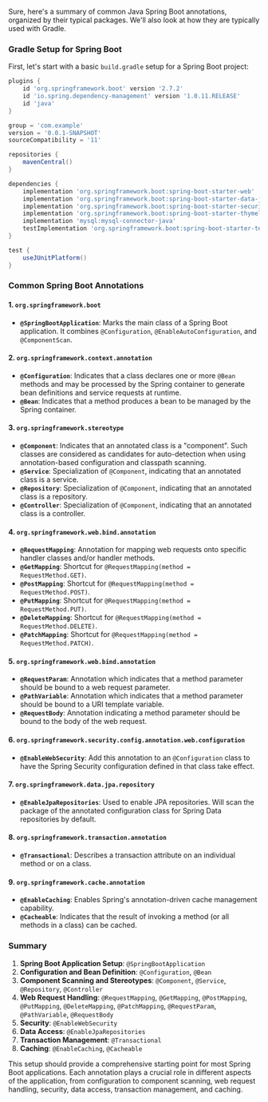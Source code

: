 Sure, here's a summary of common Java Spring Boot annotations, organized by their typical packages. We'll also look at how they are typically used with Gradle.

### Gradle Setup for Spring Boot

First, let's start with a basic `build.gradle` setup for a Spring Boot project:

```groovy
plugins {
    id 'org.springframework.boot' version '2.7.2'
    id 'io.spring.dependency-management' version '1.0.11.RELEASE'
    id 'java'
}

group = 'com.example'
version = '0.0.1-SNAPSHOT'
sourceCompatibility = '11'

repositories {
    mavenCentral()
}

dependencies {
    implementation 'org.springframework.boot:spring-boot-starter-web'
    implementation 'org.springframework.boot:spring-boot-starter-data-jpa'
    implementation 'org.springframework.boot:spring-boot-starter-security'
    implementation 'org.springframework.boot:spring-boot-starter-thymeleaf'
    implementation 'mysql:mysql-connector-java'
    testImplementation 'org.springframework.boot:spring-boot-starter-test'
}

test {
    useJUnitPlatform()
}
```

### Common Spring Boot Annotations

#### 1. `org.springframework.boot`

- **`@SpringBootApplication`**: Marks the main class of a Spring Boot application. It combines `@Configuration`, `@EnableAutoConfiguration`, and `@ComponentScan`.

#### 2. `org.springframework.context.annotation`

- **`@Configuration`**: Indicates that a class declares one or more `@Bean` methods and may be processed by the Spring container to generate bean definitions and service requests at runtime.
- **`@Bean`**: Indicates that a method produces a bean to be managed by the Spring container.

#### 3. `org.springframework.stereotype`

- **`@Component`**: Indicates that an annotated class is a "component". Such classes are considered as candidates for auto-detection when using annotation-based configuration and classpath scanning.
- **`@Service`**: Specialization of `@Component`, indicating that an annotated class is a service.
- **`@Repository`**: Specialization of `@Component`, indicating that an annotated class is a repository.
- **`@Controller`**: Specialization of `@Component`, indicating that an annotated class is a controller.

#### 4. `org.springframework.web.bind.annotation`

- **`@RequestMapping`**: Annotation for mapping web requests onto specific handler classes and/or handler methods.
- **`@GetMapping`**: Shortcut for `@RequestMapping(method = RequestMethod.GET)`.
- **`@PostMapping`**: Shortcut for `@RequestMapping(method = RequestMethod.POST)`.
- **`@PutMapping`**: Shortcut for `@RequestMapping(method = RequestMethod.PUT)`.
- **`@DeleteMapping`**: Shortcut for `@RequestMapping(method = RequestMethod.DELETE)`.
- **`@PatchMapping`**: Shortcut for `@RequestMapping(method = RequestMethod.PATCH)`.

#### 5. `org.springframework.web.bind.annotation`

- **`@RequestParam`**: Annotation which indicates that a method parameter should be bound to a web request parameter.
- **`@PathVariable`**: Annotation which indicates that a method parameter should be bound to a URI template variable.
- **`@RequestBody`**: Annotation indicating a method parameter should be bound to the body of the web request.

#### 6. `org.springframework.security.config.annotation.web.configuration`

- **`@EnableWebSecurity`**: Add this annotation to an `@Configuration` class to have the Spring Security configuration defined in that class take effect.

#### 7. `org.springframework.data.jpa.repository`

- **`@EnableJpaRepositories`**: Used to enable JPA repositories. Will scan the package of the annotated configuration class for Spring Data repositories by default.

#### 8. `org.springframework.transaction.annotation`

- **`@Transactional`**: Describes a transaction attribute on an individual method or on a class.

#### 9. `org.springframework.cache.annotation`

- **`@EnableCaching`**: Enables Spring's annotation-driven cache management capability.
- **`@Cacheable`**: Indicates that the result of invoking a method (or all methods in a class) can be cached.

### Summary

1. **Spring Boot Application Setup**: `@SpringBootApplication`
2. **Configuration and Bean Definition**: `@Configuration`, `@Bean`
3. **Component Scanning and Stereotypes**: `@Component`, `@Service`, `@Repository`, `@Controller`
4. **Web Request Handling**: `@RequestMapping`, `@GetMapping`, `@PostMapping`, `@PutMapping`, `@DeleteMapping`, `@PatchMapping`, `@RequestParam`, `@PathVariable`, `@RequestBody`
5. **Security**: `@EnableWebSecurity`
6. **Data Access**: `@EnableJpaRepositories`
7. **Transaction Management**: `@Transactional`
8. **Caching**: `@EnableCaching`, `@Cacheable`

This setup should provide a comprehensive starting point for most Spring Boot applications. Each annotation plays a crucial role in different aspects of the application, from configuration to component scanning, web request handling, security, data access, transaction management, and caching.